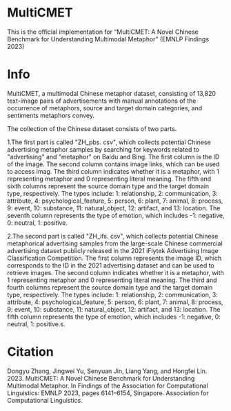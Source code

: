 # MultiCMET
This is the official implementation for “MultiCMET: A Novel Chinese Benchmark for Understanding Multimodal Metaphor” (EMNLP Findings 2023)

# Info

MultiCMET, a multimodal Chinese metaphor dataset, consisting of 13,820 text-image pairs of advertisements with manual annotations of the occurrence of metaphors, source and target domain categories, and sentiments metaphors convey. 

The collection of the Chinese dataset consists of two parts. 

1.The first part is called "ZH_pbs. csv", which collects potential Chinese advertising metaphor samples by searching for keywords related to "advertising" and "metaphor" on Baidu and Bing. The first column is the ID of the image. The second column contains image links, which can be used to access imag. The third column indicates whether it is a metaphor, with 1 representing metaphor and 0 representing literal meaning. The fifth and sixth columns represent the source domain type and the target domain type, respectively. The types include: 1: relationship, 2: communication, 3: attribute, 4: psychological_feature, 5: person, 6: plant, 7: animal, 8: process, 9: event, 10: substance, 11: natural_object, 12: artifact, and 13: location. The seventh column represents the type of emotion, which includes -1: negative, 0: neutral, 1: positive.

2.The second part is called "ZH_ifs. csv", which collects potential Chinese metaphorical advertising samples from the large-scale Chinese commercial advertising dataset publicly released in the 2021 iFlytek Advertising Image Classification Competition. The first column represents the image ID, which corresponds to the ID in the 2021 advertising dataset and can be used to retrieve images. The second column indicates whether it is a metaphor, with 1 representing metaphor and 0 representing literal meaning. The third and fourth columns represent the source domain type and the target domain type, respectively. The types include: 1: relationship, 2: communication, 3: attribute, 4: psychological_feature, 5: person, 6: plant, 7: animal, 8: process, 9: event, 10: substance, 11: natural_object, 12: artifact, and 13: location. The fifth column represents the type of emotion, which includes -1: negative, 0: neutral, 1: positive.s.

# Citation
Dongyu Zhang, Jingwei Yu, Senyuan Jin, Liang Yang, and Hongfei Lin. 2023. MultiCMET: A Novel Chinese Benchmark for Understanding Multimodal Metaphor. In Findings of the Association for Computational Linguistics: EMNLP 2023, pages 6141–6154, Singapore. Association for Computational Linguistics.
